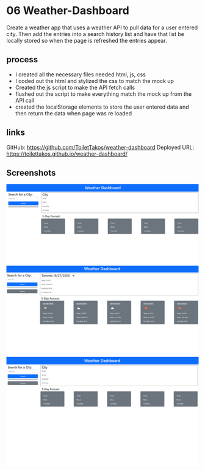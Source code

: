 # 06 Weather-Dashboard
Create a weather app that uses a weather API to pull data for a user entered city. Then add the entries into a search history list and have that list be locally stored so when the page is refreshed the entries appear.

## process
* I created all the necessary files needed html, js, css
* I coded out the html and stylized the css to match the mock up
* Created the js script to make the API fetch calls
* flushed out the script to make everything match the mock up from the API call
* created the localStorage elements to store the user entered data and then return the data when page was re loaded


## links
GitHub: https://github.com/ToiletTakos/weather-dashboard
Deployed URL: https://toilettakos.github.io/weather-dashboard/

## Screenshots
![webpage on first load up](./assets/images/webpage-on-fresh-load.png)
![Display what happend when first search is done](./assets/images/after-first-search.png)
![shows the page after something has been stored](./assets/images/on-refresh-with-localStorage.png)
